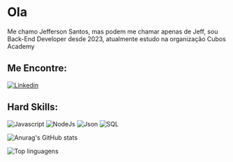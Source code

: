 # Ola

Me chamo Jefferson Santos, mas podem me chamar apenas de Jeff, sou Back-End Developer desde 2023, atualmente estudo na organização Cubos Academy

## Me Encontre:
[![Linkedin](https://img.shields.io/badge/LinkedIn-0077B5?style=for-the-badge&logo=linkedin&logoColor=white)](https://www.linkedin.com/in/jefferson-santos-1b82b119b/)


## Hard Skills:
![Javascript](https://img.shields.io/badge/JavaScript-323330?style=for-the-badge&logo=javascript&logoColor=F7DF1E) 
![NodeJs](https://img.shields.io/badge/Node%20js-339933?style=for-the-badge&logo=nodedotjs&logoColor=white) 
![Json](https://img.shields.io/badge/json-5E5C5C?style=for-the-badge&logo=json&logoColor=white) 
![SQL](https://img.shields.io/badge/MySQL-005C84?style=for-the-badge&logo=mysql&logoColor=white) 


![Anurag's GitHub stats](https://github-readme-stats.vercel.app/api?username=jeff-prg&show_icons=true&theme=radical)

![Top linguagens](https://github-readme-stats.vercel.app/api/top-langs/?username=jeff-prg&theme=radical&custom_title=Top%20%Linguagens)

